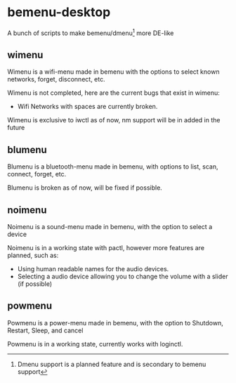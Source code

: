 # bemenu-desktop
A bunch of scripts to make bemenu/dmenu[^1] more DE-like


## wimenu
Wimenu is a wifi-menu made in bemenu with the options to select known networks, forget, disconnect, etc.

Wimenu is not completed, here are the current bugs that exist in wimenu:
- Wifi Networks with spaces are currently broken.

Wimenu is exclusive to iwctl as of now, nm support will be in added in the future

## blumenu
Blumenu is a bluetooth-menu made in bemenu, with options to list, scan, connect, forget, etc.

Blumenu is broken as of now, will be fixed if possible.

## noimenu
Noimenu is a sound-menu made in bemenu, with the option to select a device

Noimenu is in a working state with pactl, however more features are planned, such as:
- Using human readable names for the audio devices.
- Selecting a audio device allowing you to change the volume with a slider (if possible)

## powmenu
Powmenu is a power-menu made in bemenu, with the option to Shutdown, Restart, Sleep, and cancel

Powmenu is in a working state, currently works with loginctl.

[^1]: Dmenu support is a planned feature and is secondary to bemenu support
